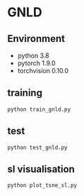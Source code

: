 # GNLD

## Environment
- python 3.8
- pytorch 1.9.0
- torchvision 0.10.0


## training
```
python train_gnld.py
```

## test
```
python test_gnld.py
```


## sl visualisation
```
python plot_tsne_sl.py
```